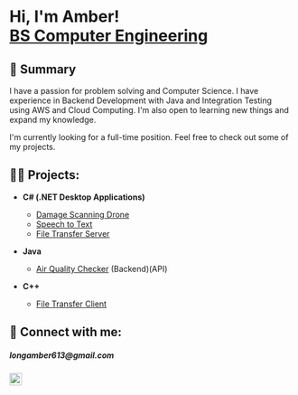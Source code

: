 <h1>Hi, I'm Amber! <br/><a href="https://github.com/LongAmber"> BS Computer Engineering  </a>
<h2>🌱 Summary </h2>

  I have a passion for problem solving and Computer Science. I have experience in Backend Development with Java and Integration Testing using AWS and Cloud Computing. I'm also open to learning new things and expand my knowledge.
 
  I'm currently looking for a full-time position. Feel free to check out some of my projects.
  
<h2>👨‍💻 Projects:</h2>

- <b>C# (.NET Desktop Applications)</b>
  - [Damage Scanning Drone](https://github.com/LongAmber/DamageScanningDrone/blob/main/README.md)
  - [Speech to Text](https://github.com/LongAmber/SpeechToText/)
  - [File Transfer Server](https://github.com/LongAmber/FTP_Server)
    
- <b>Java</b>
  - [Air Quality Checker](https://github.com/LongAmber/AirQualityChecker) (Backend)(API)

- <b>C++</b>
  - [File Transfer Client](https://github.com/LongAmber/FTP_Client)
    
<h2> 🤳 Connect with me:</h2> 
<h5>longamber613@gmail.com</h4>

[<img align="left" alt="AmberLong | LinkedIn" width="22px" src="https://cdn.jsdelivr.net/npm/simple-icons@v3/icons/linkedin.svg" />][linkedin]

[linkedin]: https://www.linkedin.com/in/amber-long686


<!--

**ButteredBisc/ButteredBisc** is a ✨ _special_ ✨ repository because its `README.md` (this file) appears on your GitHub profile.

Here are some ideas to get you started:

- 🔭 I’m currently working on ...
- 🌱 I’m currently learning ...
- 👯 I’m looking to collaborate on ...
- 🤔 I’m looking for help with ...
- 💬 Ask me about ...
- 📫 How to reach me: ...
- 😄 Pronouns: ...
- ⚡ Fun fact: ...
-->
